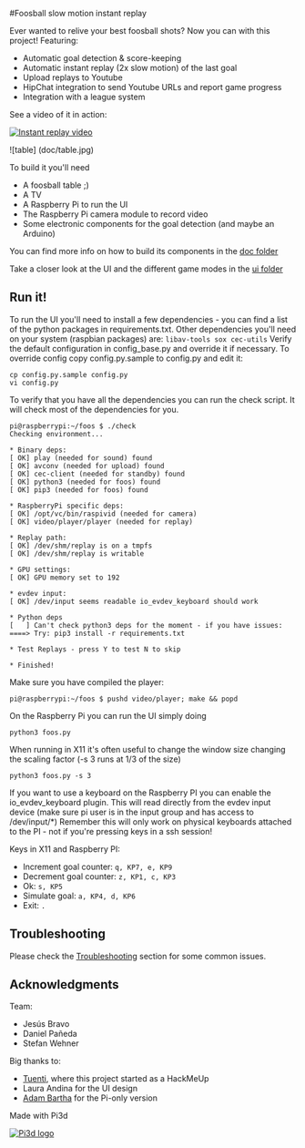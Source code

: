 #Foosball slow motion instant replay

Ever wanted to relive your best foosball shots? Now you can with this project!
Featuring:
 * Automatic goal detection & score-keeping
 * Automatic instant replay (2x slow motion) of the last goal
 * Upload replays to Youtube
 * HipChat integration to send Youtube URLs and report game progress
 * Integration with a league system

See a video of it in action:

[![Instant replay video](https://img.youtube.com/vi/BXMhitiaXEE/0.jpg)](https://www.youtube.com/watch?v=BXMhitiaXEE)

![table]
(doc/table.jpg)

To build it you'll need
 * A foosball table ;)
 * A TV
 * A Raspberry Pi to run the UI
 * The Raspberry Pi camera module to record video
 * Some electronic components for the goal detection (and maybe an Arduino)

You can find more info on how to build its components in the [doc folder](doc/HWSetup.md)

Take a closer look at the UI and the different game modes in the [ui folder](doc/ui/ui.md)

## Run it!

To run the UI you'll need to install a few dependencies - you can find a list of the python packages in requirements.txt.
Other dependencies you'll need on your system (raspbian packages) are: `libav-tools sox cec-utils`
Verify the default configuration in config_base.py and override it if necessary. To override config copy config.py.sample to config.py and edit it:
```
cp config.py.sample config.py
vi config.py
```

To verify that you have all the dependencies you can run the check script. It will check most of the dependencies for you.
```
pi@raspberrypi:~/foos $ ./check
Checking environment...

* Binary deps:
[ OK] play (needed for sound) found
[ OK] avconv (needed for upload) found
[ OK] cec-client (needed for standby) found
[ OK] python3 (needed for foos) found
[ OK] pip3 (needed for foos) found

* RaspberryPi specific deps:
[ OK] /opt/vc/bin/raspivid (needed for camera)
[ OK] video/player/player (needed for replay)

* Replay path:
[ OK] /dev/shm/replay is on a tmpfs
[ OK] /dev/shm/replay is writable

* GPU settings:
[ OK] GPU memory set to 192

* evdev input:
[ OK] /dev/input seems readable io_evdev_keyboard should work

* Python deps
[   ] Can't check python3 deps for the moment - if you have issues:
====> Try: pip3 install -r requirements.txt 

* Test Replays - press Y to test N to skip

* Finished!
```

Make sure you have compiled the player:

```
pi@raspberrypi:~/foos $ pushd video/player; make && popd
```

On the Raspberry Pi you can run the UI simply doing
```
python3 foos.py
```

When running in X11 it's often useful to change the window size changing the scaling factor (-s 3 runs at 1/3 of the size)
```
python3 foos.py -s 3
```

If you want to use a keyboard on the Raspberry PI you can enable the io_evdev_keyboard plugin.
This will read directly from the evdev input device (make sure pi user is in the input group and has access to /dev/input/*)
Remember this will only work on physical keyboards attached to the PI - not if you're pressing keys in a ssh session!

Keys in X11 and Raspberry PI:
 * Increment goal counter: `q, KP7, e, KP9`
 * Decrement goal counter: `z, KP1, c, KP3`
 * Ok: `s, KP5`
 * Simulate goal: `a, KP4, d, KP6`
 * Exit: `.`

## Troubleshooting

Please check the [Troubleshooting](doc/Troubleshooting.md) section for some common issues.

## Acknowledgments

Team:
 * Jesús Bravo
 * Daniel Pañeda
 * Stefan Wehner

Big thanks to:
 * [Tuenti](http://www.tuenti.com), where this project started as a HackMeUp
 * Laura Andina for the UI design
 * [Adam Bartha](https://github.com/bartha-adam) for the Pi-only version

Made with Pi3d

[![Pi3d logo](https://raw.githubusercontent.com/tipam/pi3d/master/images/rpilogoshad128.png)](https://pi3d.github.io/)
